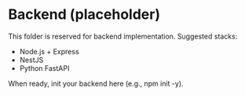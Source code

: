 # Backend (placeholder)

This folder is reserved for backend implementation. Suggested stacks:
- Node.js + Express
- NestJS
- Python FastAPI

When ready, init your backend here (e.g., npm init -y).
